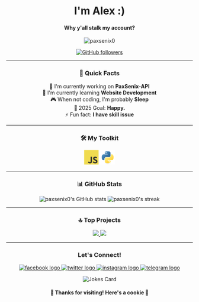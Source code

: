 <!-- <h1 align="center">Hello 👋</h1>

<p align="center">
  <img src="https://komarev.com/ghpvc/?username=paxsenix0&label=Profile%20views&color=0e75b6&style=flat" alt="paxsenix0" />
</p>

<p align="center">
  <a href="https://git.io/typing-svg">
    <img src="https://readme-typing-svg.herokuapp.com?color=36BCF7FF&lines=Hi%2C+I'm+Alex;I+live+in+Indonesia;I+hate+code&center=true&vCenter=true" alt="Typing SVG">
  </a>
</p>

###

<h3 align="left">🔗 Connect with me:</h3>

###

<div align="left">
  <a href="https://www.facebook.com/paxsenix" target="_blank">
    <img src="https://img.shields.io/static/v1?message=Facebook&logo=facebook&label=&color=1877F2&logoColor=white&labelColor=&style=for-the-badge" height="25" alt="facebook logo"  />
  </a>
  <a href="https://x.com/PaxSenix" target="_blank">
    <img src="https://img.shields.io/static/v1?message=Twitter&logo=twitter&label=&color=1DA1F2&logoColor=white&labelColor=&style=for-the-badge" height="25" alt="twitter logo"  />
  </a>
  <a href="https://instagram.com/x3.4l_" target="_blank">
    <img src="https://img.shields.io/static/v1?message=Instagram&logo=instagram&label=&color=E4405F&logoColor=white&labelColor=&style=for-the-badge" height="25" alt="instagram logo"  />
  </a>
  <a href="https://t.me/paxsenix0" target="_blank">
    <img src="https://img.shields.io/static/v1?message=Telegram&logo=telegram&label=&color=2CA5E0&logoColor=white&labelColor=&style=for-the-badge" height="25" alt="telegram logo"  />
  </a>
</div>

###

<h3 align="left">🛠 Language and tools:</h3>

###

<div align="left">
  <img src="https://cdn.jsdelivr.net/gh/devicons/devicon/icons/android/android-original.svg" height="40" alt="android logo"  />
  <img width="12" />
  <img src="https://cdn.jsdelivr.net/gh/devicons/devicon/icons/androidstudio/androidstudio-original.svg" height="40" alt="androidstudio logo"  />
  <img width="12" />
  <img src="https://cdn.jsdelivr.net/gh/devicons/devicon/icons/firebase/firebase-plain.svg" height="40" alt="firebase logo"  />
  <img width="12" />
  <img src="https://cdn.jsdelivr.net/gh/devicons/devicon/icons/kotlin/kotlin-original.svg" height="40" alt="kotlin logo"  />
  <img width="12" />
  <img src="https://cdn.jsdelivr.net/gh/devicons/devicon/icons/python/python-original.svg" height="40" alt="python logo"  />
  <img width="12" />
  <img src="https://cdn.jsdelivr.net/gh/devicons/devicon/icons/typescript/typescript-original.svg" height="40" alt="typescript logo"  />
  <img width="12" />
  <img src="https://cdn.jsdelivr.net/gh/devicons/devicon/icons/javascript/javascript-original.svg" height="40" alt="javascript logo"  />
  <img width="12" />
  <img src="https://cdn.jsdelivr.net/gh/devicons/devicon/icons/java/java-original.svg" height="40" alt="java logo"  />
  <img width="12" />
  <img src="https://skillicons.dev/icons?i=mysql" height="40" alt="Skills Icons" />
  <img width="12" />
  <img src="https://skillicons.dev/icons?i=php" height="40" alt="Skills Icons" />
  <img width="12" />
  <img src="https://skillicons.dev/icons?i=css" height="40" alt="Skills Icons" />
  <img width="12" />
  <img src="https://skillicons.dev/icons?i=html" height="40" alt="Skills Icons" />
  <img width="12" />
</div>

###

<h3 align="left">🔥 My Stats:</h3>

###

<div align="left">
  <img src="https://github-readme-streak-stats-eight.vercel.app/?user=paxsenix0&locale=en&mode=daily&theme=dark&hide_border=false&border_radius=5&order=3" alt="streak graph"  />
</div>
<div align="left">
  <img src="https://raw.githubusercontent.com/paxsenix0/github-stats/master/generated/overview.svg#gh-dark-mode-only" alt="GitHub Stats Overview" />
</div>
<div align="left">
  <img src="https://raw.githubusercontent.com/paxsenix0/github-stats/master/generated/languages.svg#gh-dark-mode-only" alt="GitHub Stats Languages" />
</div> -->

<h1 align="center">I'm Alex :)</h1>
<h4 align="center">Why y'all stalk my account?</h4>

<p align="center">
  <img src="https://komarev.com/ghpvc/?username=paxsenix0&label=Visitors&color=blueviolet&style=for-the-badge" alt="paxsenix0" />
</p>

<p align="center">
  <a href="https://github.com/paxsenix0"><img src="https://img.shields.io/github/followers/paxsenix0?label=Follow&style=social" alt="GitHub followers"></a>
</p>

---

<div align="center">
  
### 🚀 Quick Facts
  
🔭 I'm currently working on **PaxSenix-API**  
🌱 I'm currently learning **Website Development**  
🎮 When not coding, I'm probably **Sleep**  
🎯 2025 Goal: **Happy.**  
⚡ Fun fact: **I have skill issue**

</div>

---

<h3 align="center">🛠️ My Toolkit</h3>

<p align="center">
  <img src="https://raw.githubusercontent.com/devicons/devicon/master/icons/javascript/javascript-original.svg" alt="javascript" width="40" height="40"/>
  <img src="https://raw.githubusercontent.com/devicons/devicon/master/icons/python/python-original.svg" alt="python" width="40" height="40"/>
</p>

---

<div align="center">
  
### 📊 GitHub Stats
  
<img src="https://github-readme-stats.vercel.app/api?username=paxsenix0&show_icons=true&theme=radical" alt="paxsenix0's GitHub stats" />
  
<img src="https://github-readme-streak-stats.herokuapp.com/?user=paxsenix0&theme=radical" alt="paxsenix0's streak" />

</div>

---

<h3 align="center">🔝 Top Projects</h3>

<p align="center">
  <!-- Project 1 -->
  <a href="https://github.com/Paxsenix0/MusixMatch-Lyrics">
    <img src="https://github-readme-stats.vercel.app/api/pin/?username=paxsenix0&repo=MusixMatch-Lyrics&theme=radical" />
  </a>
  <!-- Project 2 -->
  <a href="[project-link]">
    <img src="https://github-readme-stats.vercel.app/api/pin/?username=paxsenix0&repo=[repo-name]&theme=radical" />
  </a>
</p>

---

<!--<div align="center">
  
### 🎵 Currently Vibing To
  
[![Spotify](https://novatorem-paxsenix0.vercel.app/api/spotify)](https://open.spotify.com/user/[your-spotify-username])

</div>

---
-->
<h3 align="center">Let's Connect!</h3>

<p align="center">
  <a href="https://www.facebook.com/paxsenix" target="_blank">
    <img src="https://img.shields.io/static/v1?message=Facebook&logo=facebook&label=&color=1877F2&logoColor=white&labelColor=&style=for-the-badge" height="25" alt="facebook logo"  />
  </a>
  <a href="https://x.com/PaxSenix" target="_blank">
    <img src="https://img.shields.io/static/v1?message=Twitter&logo=twitter&label=&color=1DA1F2&logoColor=white&labelColor=&style=for-the-badge" height="25" alt="twitter logo"  />
  </a>
  <a href="https://instagram.com/x3.4l_" target="_blank">
    <img src="https://img.shields.io/static/v1?message=Instagram&logo=instagram&label=&color=E4405F&logoColor=white&labelColor=&style=for-the-badge" height="25" alt="instagram logo"  />
  </a>
  <a href="https://t.me/paxsenix0" target="_blank">
    <img src="https://img.shields.io/static/v1?message=Telegram&logo=telegram&label=&color=2CA5E0&logoColor=white&labelColor=&style=for-the-badge" height="25" alt="telegram logo"  />
  </a>
</p>

<p align="center">
  <img src="https://readme-jokes.vercel.app/api" alt="Jokes Card" />
</p>

<h4 align="center">👾 Thanks for visiting! Here's a cookie 🍪</h4>